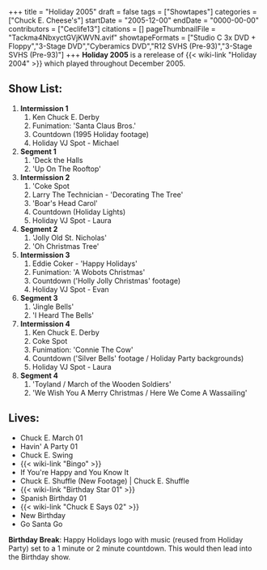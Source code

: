 +++
title = "Holiday 2005"
draft = false
tags = ["Showtapes"]
categories = ["Chuck E. Cheese's"]
startDate = "2005-12-00"
endDate = "0000-00-00"
contributors = ["Ceclife13"]
citations = []
pageThumbnailFile = "Tackma4NbxyctGVjKWVN.avif"
showtapeFormats = ["Studio C 3x DVD + Floppy","3-Stage DVD","Cyberamics DVD","R12 SVHS (Pre-93)","3-Stage SVHS (Pre-93)"]
+++
**Holiday 2005** is a rerelease of {{< wiki-link "Holiday 2004" >}} which played throughout December 2005.

## Show List:

1.  **Intermission 1**
    1.  Ken Chuck E. Derby
    2.  Funimation: 'Santa Claus Bros.'
    3.  Countdown (1995 Holiday footage)
    4.  Holiday VJ Spot - Michael
2.  **Segment 1**
    1.  'Deck the Halls
    2.  'Up On The Rooftop'
3.  **Intermission 2**
    1.  'Coke Spot
    2.  Larry The Technician - 'Decorating The Tree'
    3.  'Boar's Head Carol'
    4.  Countdown (Holiday Lights)
    5.  Holiday VJ Spot - Laura
4.  **Segment 2**
    1.  'Jolly Old St. Nicholas'
    2.  'Oh Christmas Tree'
5.  **Intermission 3**
    1.  Eddie Coker - 'Happy Holidays'
    2.  Funimation: 'A Wobots Christmas'
    3.  Countdown ('Holly Jolly Christmas' footage)
    4.  Holiday VJ Spot - Evan
6.  **Segment 3**
    1.  'Jingle Bells'
    2.  'I Heard The Bells'
7.  **Intermission 4**
    1.  Ken Chuck E. Derby
    2.  Coke Spot
    3.  Funimation: 'Connie The Cow'
    4.  Countdown ('Silver Bells' footage / Holiday Party backgrounds)
    5.  Holiday VJ Spot - Laura
8.  **Segment 4**
    1.  'Toyland / March of the Wooden Soldiers'
    2.  'We Wish You A Merry Christmas / Here We Come A Wassailing'

## Lives:

- Chuck E. March 01
- Havin' A Party 01
- Chuck E. Swing
- {{< wiki-link "Bingo" >}}
- If You're Happy and You Know It
- Chuck E. Shuffle (New Footage) | Chuck E. Shuffle
- {{< wiki-link "Birthday Star 01" >}}
- Spanish Birthday 01
- {{< wiki-link "Chuck E Says 02" >}}
- New Birthday
- Go Santa Go

**Birthday Break**: Happy Holidays logo with music (reused from Holiday Party) set to a 1 minute or 2 minute countdown. This would then lead into the Birthday show.
